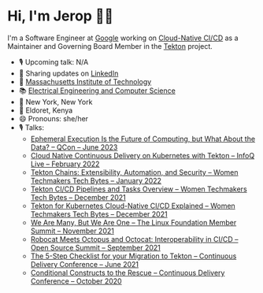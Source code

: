 # Hi, I'm Jerop 👋🏾

I'm a Software Engineer at [Google](https://about.google/) working on [Cloud-Native CI/CD](https://cloud.google.com/docs/ci-cd) as a Maintainer and Governing Board Member in the [Tekton](https://cloud.google.com/tekton) project.

- 🎙 Upcoming talk: N/A
- 💼 Sharing updates on <a href="https://www.linkedin.com/in/jerop/">LinkedIn</a>
- 🏫 [Massachusetts Institute of Technology](https://www.mit.edu/) 
- 📚 [Electrical Engineering and Computer Science](https://www.eecs.mit.edu/)
- 📍 New York, New York
- 🏡 Eldoret, Kenya
- 😄 Pronouns: she/her
- 🎙 Talks:
  -  [Ephemeral Execution Is the Future of Computing, but What About the Data? – QCon – June 2023](https://qconnewyork.com/presentation/jun2023/ephemeral-execution-future-computing-what-about-data)
  -  [Cloud Native Continuous Delivery on Kubernetes with Tekton – InfoQ Live – February 2022](https://www.infoq.com/presentations/tekton-cloud-native/)
  -  [Tekton Chains: Extensibility, Automation, and Security – Women Techmakers Tech Bytes – January 2022](https://www.youtube.com/watch?v=p9K3_xtozzA)
  -  [Tekton CI/CD Pipelines and Tasks Overview – Women Techmakers Tech Bytes – December 2021](https://www.youtube.com/watch?v=pW606eBa7og)
  -  [Tekton for Kubernetes Cloud-Native CI/CD Explained – Women Techmakers Tech Bytes – December 2021](https://www.youtube.com/watch?v=6oE7jgRuF2o)
  -  [We Are Many, But We Are One – The Linux Foundation Member Summit – November 2021](https://sched.co/nDR6)
  -  [Robocat Meets Octopus and Octocat: Interoperability in CI/CD – Open Source Summit – September 2021](https://www.youtube.com/watch?v=Yq5lqr6n0E8)
  -  [The 5-Step Checklist for your Migration to Tekton – Continuous Delivery Conference – June 2021](https://www.youtube.com/watch?v=qv9xngO2skU)
  -  [Conditional Constructs to the Rescue – Continuous Delivery Conference – October 2020](https://www.youtube.com/watch?v=UiByIF1Af7c)


<!--
**jerop/jerop** is a ✨ _special_ ✨ repository because its `README.md` (this file) appears on your GitHub profile.

Here are some ideas to get you started:

- 🔭 I’m currently working on ...
- 🌱 I’m currently learning ...
- 👯 I’m looking to collaborate on ...
- 🤔 I’m looking for help with ...
- 💬 Ask me about ...
- 📫 How to reach me: ...
- 😄 Pronouns: ...
- ⚡ Fun fact: ...
-->
